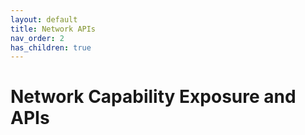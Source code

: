 ```yaml
---
layout: default
title: Network APIs
nav_order: 2
has_children: true
---
```


# Network Capability Exposure and APIs
